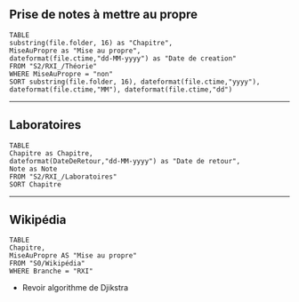 ## Prise de notes à mettre au propre
```dataview
TABLE 
substring(file.folder, 16) as "Chapitre",
MiseAuPropre as "Mise au propre",
dateformat(file.ctime,"dd-MM-yyyy") as "Date de creation"
FROM "S2/RXI_/Théorie"
WHERE MiseAuPropre = "non"
SORT substring(file.folder, 16), dateformat(file.ctime,"yyyy"), dateformat(file.ctime,"MM"), dateformat(file.ctime,"dd")
```
---
## Laboratoires
```dataview
TABLE 
Chapitre as Chapitre,
dateformat(DateDeRetour,"dd-MM-yyyy") as "Date de retour",
Note as Note
FROM "S2/RXI_/Laboratoires"
SORT Chapitre
```
---
## Wikipédia
```dataview
TABLE 
Chapitre,
MiseAuPropre AS "Mise au propre"
FROM "S0/Wikipédia"
WHERE Branche = "RXI"
```


- Revoir algorithme de Djikstra